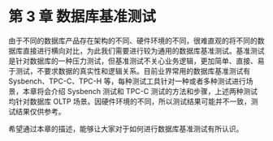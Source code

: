 # 第 3 章 数据库基准测试

由于不同的数据库产品存在架构的不同、硬件环境的不同，很难直观的将不同的数据库直接进行横向对比，为此我们需要进行较为通用的数据库基准测试。基准测试是针对数据库的一种压力测试，但基准测试不关心业务逻辑，更加简单、直接、易于测试，不要求数据的真实性和逻辑关系。目前业界常用的数据库基准测试有 Sysbench、TPC-C、TPC-H 等，每种测试工具针对一种或者多种测试进行场景，本章将会介绍 Sysbench 测试和 TPC-C 测试的方法和步骤，上述两种测试均针对数据库 OLTP 场景。因硬件环境的不同，所以测试结果可能并不一致，测试结果仅供参考。

希望通过本章的描述，能够让大家对于如何进行数据库基准测试有所认识。
